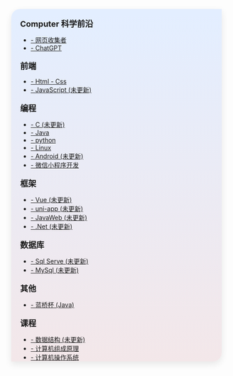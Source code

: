 <div class="sidebar-box">

<p class="box-Computer" style=""><b>Computer 科学前沿</b></p>

- [- 网页收集者](计算机科学前沿/收集者/收集者.md)
- [- ChatGPT](计算机科学前沿/ChatGPT/ChatGPT.md)

<p style="font-size:18px; margin-bottom:0px;"><b>前端</b></p>

- [- Html - Css](htmlCssJs/html)
- [- JavaScript (未更新)](htmlCssJs/js)

<p style="font-size:18px; margin-bottom:0px;"><b>编程</b></p>

- [- C (未更新)]()
- [- Java](java/java.md)
- [- python](python/python.md)
- [- Linux](Linux/Linux.md)
- [- Android (未更新)]()
- [- 微信小程序开发](wx/wx.md)


<p style="font-size:18px; margin-bottom:0px;"><b>框架</b></p>

- [- Vue (未更新)]()
- [- uni-app (未更新)]()
- [- JavaWeb (未更新)]()
- [- .Net (未更新)]()

<p style="font-size:18px; margin-bottom:0px;"><b>数据库</b></p>

- [- Sql Serve (未更新)]()
- [- MySql (未更新)]()

<p style="font-size:18px; margin-bottom:0px;"><b>其他</b></p>

- [- 蓝桥杯 (Java)](blue/blue.md)



<p style="font-size:18px; margin-bottom:0px;"><b>课程</b></p>

- [- 数据结构 (未更新)]()
- [- 计算机组成原理](组成原理/组成原理.md)
- [- 计算机操作系统](操作系统/操作系统.md)


</div>

<style>
.sidebar-box{  
    padding-top: 1px;
    padding-left: 20px;
    margin: 15px;
    /* 渐变色  */
    border-radius: 20px 0;
    background-image: linear-gradient(to top, #f3e7e9 0%, #e3eeff 99%, #e3eeff 100%);
    /* box-shadow: 0 10px 50px 8px #ccc; */
    box-shadow: 0 6px 15px rgba(36, 37, 38, 0.1);
}
.box-Computer{
    font-size:18px;
    margin-bottom:0px; 
    /* 渐变色 */
    /* background-image: linear-gradient(90deg,#a18cd1,#fbc2eb); */
    /* 作用于文本的渐变色 */
    /* -webkit-background-clip: text; */
    /* -webkit-text-fill-color: transparent; */
}

</style>